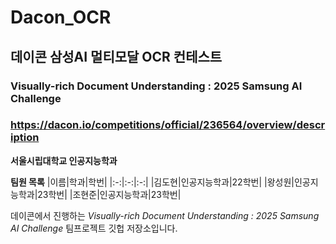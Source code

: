 # Dacon_OCR
## 데이콘 삼성AI 멀티모달 OCR 컨테스트
### Visually-rich Document Understanding : 2025 Samsung AI Challenge
### https://dacon.io/competitions/official/236564/overview/description

**서울시립대학교 인공지능학과**

**팀원 목록**
|이름|학과|학번|
|:-:|:-:|:-:|
|김도현|인공지능학과|22학번|
|왕성원|인공지능학과|23학번|
|조현준|인공지능학과|23학번|

데이콘에서 진행하는 *Visually-rich Document Understanding : 2025 Samsung AI Challenge* 팀프로젝트
깃헙 저장소입니다.
